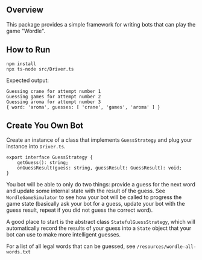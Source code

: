 ## Overview
This package provides a simple framework for writing bots that can play the game "Wordle".

## How to Run
```
npm install
npx ts-node src/Driver.ts
```
Expected output:
```
Guessing crane for attempt number 1
Guessing games for attempt number 2
Guessing aroma for attempt number 3
{ word: 'aroma', guesses: [ 'crane', 'games', 'aroma' ] }
```


## Create You Own Bot
Create an instance of a class that implements `GuessStrategy` and plug your instance into `Driver.ts`.

```
export interface GuessStrategy {
    getGuess(): string;
    onGuessResult(guess: string, guessResult: GuessResult): void;
}
```

You bot will be able to only do two things: provide a guess for the next word and update some 
internal state with the result of the guess. See `WordleGameSimulator` to see how your bot will
be called to progress the game state (basically ask your bot for a guess, update your bot with 
the guess result, repeat if you did not guess the correct word).


A good place to start is the abstract class
`StatefulGuessStrategy`, which will automatically record the results of your guess into
a `State` object that your bot can use to make more intelligent guesses.

For a list of all legal words that can be guessed, see `/resources/wordle-all-words.txt`